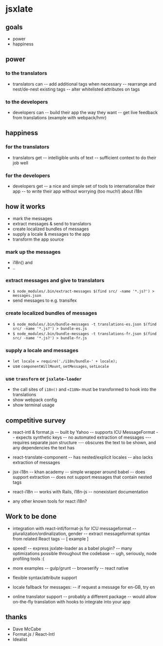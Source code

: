 # jsxlate

## goals

- power
- happiness


## power

### to the translators

- translators can
-- add additional tags when necessary
-- rearrange and nest/de-nest existing tags
-- alter whitelisted attributes on tags

### to the developers

- developers can
-- build their app the way they want
-- get live feedback from translations (example with webpack/hmr)


## happiness

### for the translators

- translators get
-- intelligible units of text
-- sufficient context to do their job well

### for the developers

- developers get
-- a nice and simple set of tools to internationalize their app
-- to write their app without worrying (too much!) about i18n


## how it works

- mark the messages
- extract messages & send to translators
- create localized bundles of messages
- supply a locale & messages to the app
- transform the app source

### mark up the messages

- i18n() and <I18N/>
- <Plural><Match>..</Match></Plural>

### extract messages and give to translators

- `$ node_modules/.bin/extract-messages $(find src/ -name '*.js?') > messages.json`
- send messages to e.g. transifex

### create localized bundles of messages

- `$ node_modules/.bin/bundle-messages -t translations-es.json $(find src/ -name '*.js?') > bundle-es.js`
- `$ node_modules/.bin/bundle-messages -t translations-fr.json $(find src/ -name '*.js?') > bundle-fr.js`

### supply a locale and messages

- `let locale = require('./i18n/bundle-' + locale);`
- use `componentWillMount`, `setMessages`, `setLocale`

### use `transform` or `jsxlate-loader`

- the call sites of `i18n()` and `<I18N>` must be transformed to hook into the translations
- show webpack config
- show terminal usage


## competitive survey

- react-intl & format.js
-- built by Yahoo
-- supports ICU MessageFormat
-- expects synthetic keys
-- no automated extraction of messages
--- requires separate json structure
--- obscures the text to be shown, and any dependencies the text has

- react-translate-component
-- has nested/explicit locales
-- also lacks extraction of messages

- jsx-i18n
-- khan academy
-- simple wrapper around babel
-- does support extraction
-- does not support messages that contain nested tags

- react-i18n
-- works with Rails, i18n-js
-- nonexistant documentation

- any other known tools for react i18n?


## Work to be done

- integration with react-intl/format-js for ICU messageformat
-- pluralization/ordinalization, gender
-- extract messageformat syntax from related React tags
-- [ example ]

- speed!
-- express jsxlate-loader as a babel plugin?
-- many optimizations possible throughout the codebase
-- ugh, seriously, node profiling tools :(

- more examples
-- gulp/grunt
-- browserify
-- react native

- flexible syntax/attribute support

- locale fallback for messages:
-- if request a message for en-GB, try en

- online translator support
-- probably a different package
-- would allow on-the-fly translation with hooks to integrate into your app


## thanks

- Dave McCabe
- Format.js / React-Intl
- Idealist
